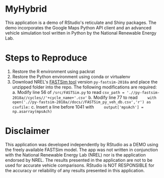 
# MyHybrid

This application is a demo of RStudio's reticulate and Shiny packages. The demo incorporates the Google Maps Python API client and an advanced vehicle simulation tool written in Python by the National Renewable Energy Lab.

# Steps to Reproduce

1. Restore the R environment using packrat
2. Restore the Python environment using conda or virtualenv
3. Download NREL's [FASTSim tool](https://www.nrel.gov/transportation/fastsim.html) version `py-fastsim-2018a` and place the unzipped folder into the repo. The following modifications are required:
a. Modify line 56 of `/src/FASTSim.py` to read `csv_path = './/py-fastsim-2018a//cycles//'+cycle_name+'.csv'`
b. Modify line 77 to read `    with open('.//py-fastsim-2018a//docs//FASTSim_py_veh_db.csv','r') as csvfile:`
c. Insert a line before 1041 with `    output['mpsAch'] = np.asarray(mpsAch)`




# Disclaimer

This application was developed independently by RStudio as a DEMO using the freely available FASTSim model. The app was not written in conjunction with the National Renewable Energy Lab (NREL) nor is the application endorsed by NREL. The results presented in the application are
not to be used for accurate vehicle comparisons. RStudio is NOT RESPONSIBLE for the accuracy or reliability of any results presented in this application.